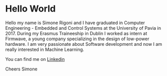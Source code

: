 # Hello World

Hello my name is Simone Rigoni and I have graduated in Computer Engineering - Embedded and Control Systems at the University of Pavia in 2017. During my Erasmus Traineeship in Dublin I worked as intern at Firmwave, a young company specializing in the design of low-power hardware.
I am very passionate about Software development and now I am really interested in Machine Learning.

You can find me on [Linkedin](www.linkedin.com/in/simone-rigoni-852b40101)

Cheers
Simone

